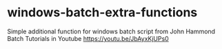 # windows-batch-extra-functions
 Simple additional function for windows batch script from John Hammond Batch Tutorials in Youtube https://youtu.be/JbAyxKjUPs0
